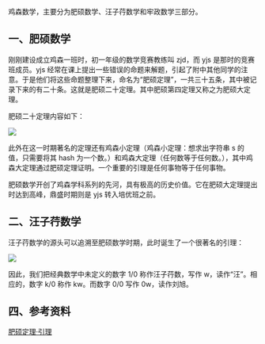 鸡森数学，主要分为肥硕数学、汪子荇数学和牢政数学三部分。

## 一、肥硕数学

刚刚建设成立鸡森一班时，初一年级的数学竞赛教练叫 zjd，而 yjs 是那时的竞赛班成员。yjs 经常在课上提出一些错误的命题来解题，引起了附中其他同学的注意。于是他们将这些命题整理下来，命名为“肥硕定理”，一共三十五条，其中被记录下来的有二十条。这就是肥硕二十定理。其中肥硕第四定理又称之为肥硕大定理。

肥硕二十定理内容如下：

![](https://cdn.luogu.com.cn/upload/image_hosting/d5qhbu3b.png)

此外在这一时期著名的定理还有鸡森小定理（鸡森小定理：想求出字符串 s 的值，只需要将其 hash 为一个数。）和鸡森大定理（任何数等于任何数。），其中鸡森大定理通过肥硕定理证明。一个重要的引理是任何事物等于任何事物。

肥硕数学开创了鸡森学科系列的先河，具有极高的历史价值。它在肥硕大定理提出时达到高峰，鼎盛时期则是 yjs 转入培优班之前。

## 二、汪子荇数学

汪子荇数学的源头可以追溯至肥硕数学时期，此时诞生了一个很著名的引理：

![](https://cdn.luogu.com.cn/upload/image_hosting/b6fdn10g.png)

因此，我们把经典数学中未定义的数字 1/0 称作汪子荇数，写作 w，读作“汪”。相应的，数字 k/0 称作 kw。而数字 0/0 写作 0w，读作刘旭。

## 四、参考资料

[肥硕定理·引理](https://www.luogu.com.cn/paste/caq6otdq)
